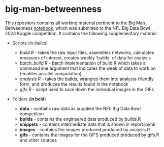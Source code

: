 # big-man-betweenness
This repository contains all working material pertinent to the Big Man Betweenness [notebook](https://www.kaggle.com/code/brunoscodari/big-man-betweenness-bmb), which was submitted to the NFL Big Data Bowl 2023 Kaggle competition. It contains the following supplementary material:

- Scripts (*in italics*)
  	- *build.R* - takes the raw input files, assembles networks, calculates measures of interest, creates weekly 'builds' of data for analysis
  	- *batch_build.R* - batch implementation of build.R which takes a command line argument that indicates the week of data to work on (enables parallel computation)
	- *analysis.R* - takes the builds, wrangles them into analysis-friendly form, and produces the results found in the notebook
 	- *gifs.R* - script used to save down the individual images in the GIFs


- Folders (**in bold**)
	- **data** - contains raw data as supplied the NFL Big Data Bowl competition 
	- **builds** - contains the engineered data produced by builds.R
	- **snippets** - contains intermediate data that is shown in report.ipynb
	- **images** - contains the images produced produced by analysis.R 
	- **gifs** - contains the images for the GIFS produced produced by gifs.R and other sources
